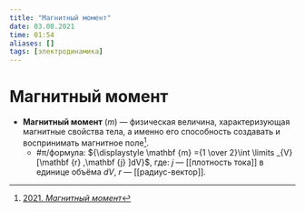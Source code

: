 ```yaml
---
title: "Магнитный момент"
date: 03.08.2021
time: 01:54
aliases: []
tags: [электродинамика]
---
```


# Магнитный момент

- **Магнитный момент** ($m$) — физическая величина, характеризующая магнитные свойства тела, а именно его способность создавать и воспринимать магнитное поле[^1].
	- #π/формула: ${\displaystyle \mathbf {m} ={1 \over 2}\int \limits _{V}[\mathbf {r} ,\mathbf {j} ]dV}$, где:
		$j$ — [[плотность тока]] в единице объёма $dV$,
		$r$ — [[радиус-вектор]]. 

[^1]: [2021. *Магнитный момент*](zotero://select/items/1_E7I4NCRG)